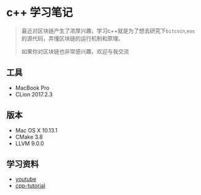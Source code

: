 # c++ 学习笔记

> 最近对区块链产生了浓厚兴趣，学习c++就是为了想去研究下`bitcoin`,`eos`的源代码，弄懂区块链的运行机制和原理。
>
> 如果你对区块链也非常感兴趣，欢迎与我交流



## 工具

- MacBook Pro 
- CLion 2017.2.3




## 版本

- Mac OS X 10.13.1
- CMake 3.8
- LLVM 9.0.0




## 学习资料

 - [youtube](https://www.youtube.com/watch?v=tvC1WCdV1XU&list=PLDED25B8DC0FEF9A1)
 - [cpp-tutorial](http://www.learncpp.com/)